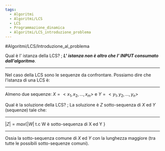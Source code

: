 ```yaml
---
tags:
  - Algoritmi
  - Algoritmi/LCS
  - LCS
  - Programmazione_dinamica
  - Algoritmi/LCS_introduzione_problema
---
```

#Algoritmi/LCS/Introduzione_al_problema

Qual è l' istanza della LCS?
;
 ***L' istanza non è altro che l' INPUT consumato dall'algoritmo***.
***
Nel caso della LCS sono le sequenze da confrontare. Possiamo dire che l'istanza di una LCS è:
***
Almeno due sequenze: $X=<x_1,x_2, ... , x_m>$ e $Y=<y_1, y_2, ... , y_n>$

Qual è la soluzione della LCS?
;
La soluzione è $Z$ sotto-sequenza di $X$ ed $Y$ (sequenze) tale che:
***
$|Z| = max\{ |W| \text{ t.c W è sotto-sequenza di X ed Y } \}$
***
Ossia la sotto-sequenza comune di $X$ ed $Y$ con la lunghezza maggiore (tra tutte le possibili sotto-sequenze comuni).
<!--SR:!2024-08-04,4,272-->
